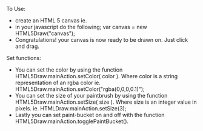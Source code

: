 To Use:
 - create an HTML 5 canvas
   ie. <canvas id="canvas"> </canvas>
 - in your javascript do the following;
   var canvas = new HTML5Draw("canvas");
 - Congratulations! your canvas is now ready to be drawn on. Just click and drag.

Set functions:
 - You can set the color by using the function HTML5Draw.mainAction.setColor( color ). Where   color is a string representation of an rgba color
   ie. HTML5Draw.mainAction.setColor("rgba(0,0,0,0.1)");
 - You can set the size of your paintbrush by using the function HTML5Draw.mainAction.setSize( size ). Where size is an integer value in pixels.
   ie. HTMLDraw.mainAction.setSize(3);
 - Lastly you can set paint-bucket on and off with the function HTML5Draw.mainAction.togglePaintBucket().  


